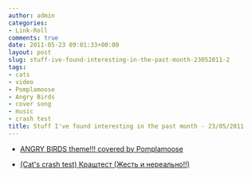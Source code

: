 ```yaml
---
author: admin
categories:
- Link-Roll
comments: true
date: 2011-05-23 09:01:33+00:00
layout: post
slug: stuff-ive-found-interesting-in-the-past-month-23052011-2
tags:
- cats
- video
- Pomplamoose
- Angry Birds
- cover song
- music
- crash test
title: Stuff I've found interesting in the past month - 23/05/2011
---
```



  * [ANGRY BIRDS theme!!! covered by Pomplamoose](http://www.youtube.com/watch?v=7UCm6uyzNE8&feature=autoshare)
  

  * [(Cat's crash test) Краштест (Жесть и нереально!!)](http://www.youtube.com/watch?v=u011XHmYq1Q&feature=autoshare)
  

